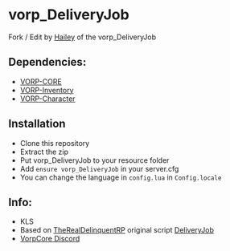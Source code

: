 # vorp_DeliveryJob
Fork / Edit by [Hailey](https://github.com/Hailey-Ross/) of the vorp_DeliveryJob 

## Dependencies:
- [VORP-CORE](https://github.com/VORPCORE/VORP-Core)
- [VORP-Inventory](https://github.com/VORPCORE/VORP-Inventory)
- [VORP-Character](https://github.com/VORPCORE/VORP-Character)

## Installation

- Clone this repository
- Extract the zip
- Put vorp_DeliveryJob to your resource folder
- Add ```ensure vorp_DeliveryJob``` in your server.cfg
- You can change the language in ```config.lua``` in ```Config.locale```


## Info:
- KLS
- Based on [TheRealDelinquentRP](https://github.com/TheRealDelinquentRP) original script [DeliveryJob](https://github.com/TheRealDelinquentRP/redemrp_Deliveryjob)
- [VorpCore Discord](https://discord.vorpcore.com)
